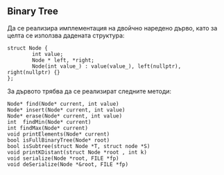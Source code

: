 ## Binary Tree
Да се реализира имплементация на двойчно наредено дърво, като за целта се използва дадената структура:
```
struct Node {
        int value;
        Node * left, *right;
        Node(int value_) : value(value_), left(nullptr), right(nullptr) {}
};
```
За дървото трябва да се реализират следните методи:
```
Node* find(Node* current, int value)
Node* insert(Node* current, int value) 
Node* erase(Node* current, int value) 
int  findMin(Node* current)
int findMax(Node* current)
void printElements(Node* current)
bool isFullBinaryTree(Node* root)
bool isSubtree(struct Node *T, struct node *S) 
void printKDistant(struct Node *root , int k)  
void serialize(Node *root, FILE *fp) 
void deSerialize(Node *&root, FILE *fp) 
```